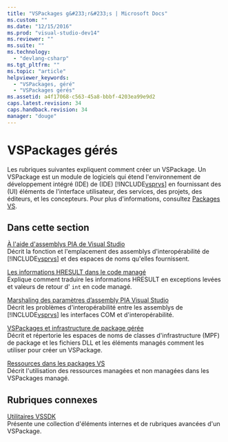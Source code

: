 ```yaml
---
title: "VSPackages g&#233;r&#233;s | Microsoft Docs"
ms.custom: ""
ms.date: "12/15/2016"
ms.prod: "visual-studio-dev14"
ms.reviewer: ""
ms.suite: ""
ms.technology: 
  - "devlang-csharp"
ms.tgt_pltfrm: ""
ms.topic: "article"
helpviewer_keywords: 
  - "VSPackages, géré"
  - "VSPackages gérés"
ms.assetid: a4f17068-c563-45a8-bbbf-4203ea99e9d2
caps.latest.revision: 34
caps.handback.revision: 34
manager: "douge"
---
```

# VSPackages g&#233;r&#233;s
Les rubriques suivantes expliquent comment créer un VSPackage.  Un VSPackage est un module de logiciels qui étend l'environnement de développement intégré \(IDE\) de \(IDE\) [!INCLUDE[vsprvs](../code-quality/includes/vsprvs_md.md)] en fournissant des \(UI\) éléments de l'interface utilisateur, des services, des projets, des éditeurs, et les concepteurs.  Pour plus d'informations, consultez [Packages VS](../extensibility/internals/vspackages.md).  
  
## Dans cette section  
 [À l'aide d'assemblys PIA de Visual Studio](../extensibility/internals/using-visual-studio-interop-assemblies.md)  
 Décrit la fonction et l'emplacement des assemblys d'interopérabilité de [!INCLUDE[vsprvs](../code-quality/includes/vsprvs_md.md)] et des espaces de noms qu'elles fournissent.  
  
 [Les informations HRESULT dans le code managé](../misc/hresult-information-in-managed-code.md)  
 Explique comment traduire les informations HRESULT en exceptions levées et valeurs de retour d' `int` en code managé.  
  
 [Marshaling des paramètres d’assembly PIA Visual Studio](/visual-cpp/misc/visual-studio-interop-assembly-parameter-marshaling)  
 Décrit les problèmes d'interopérabilité entre les assemblys de [!INCLUDE[vsprvs](../code-quality/includes/vsprvs_md.md)] les interfaces COM et d'interopérabilité.  
  
 [VSPackages et infrastructure de package gérée](/visual-cpp/misc/vspackages-and-the-managed-package-framework)  
 Décrit et répertorie les espaces de noms de classes d'infrastructure \(MPF\) de package et les fichiers DLL et les éléments managés comment les utiliser pour créer un VSPackage.  
  
 [Ressources dans les packages VS](../extensibility/internals/resources-in-vspackages.md)  
 Décrit l'utilisation des ressources managées et non managées dans les VSPackages managé.  
  
## Rubriques connexes  
 [Utilitaires VSSDK](../extensibility/internals/vssdk-utilities.md)  
 Présente une collection d'éléments internes et de rubriques avancées d'un VSPackage.